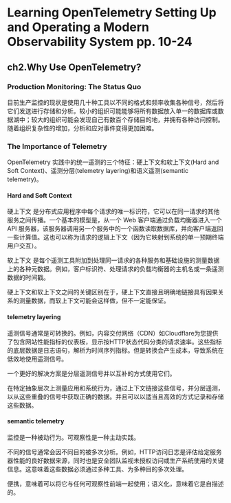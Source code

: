 # Learning OpenTelemetry Setting Up and Operating a Modern Observability System pp. 10-24

## ch2.Why Use OpenTelemetry?

### Production Monitoring: The Status Quo

目前生产监控的现状是使用几十种工具以不同的格式和频率收集各种信号，然后将它们发送进行存储和分析。较小的组织可能能够将所有数据放入单一的数据库或数据湖中；较大的组织可能会发现自己有数百个存储目的地，并拥有各种访问控制。随着组织复杂性的增加，分析和应对事件变得更加困难。

### The Importance of Telemetry

OpenTelemetry 实践中的统一遥测的三个特征：硬上下文和软上下文(Hard and Soft Context)、遥测分层(telemetry layering)和语义遥测(semantic telemetry)。

#### Hard and Soft Context

硬上下文 是分布式应用程序中每个请求的唯一标识符，它可以在同一请求的其他服务之间传播。一个基本的模型是，从一个 Web 客户端通过负载均衡器进入一个 API 服务器，该服务器调用另一个服务中的一个函数读取数据库，并向客户端返回一些计算值。这也可以称为请求的逻辑上下文（因为它映射到系统的单一预期终端用户交互）。

软上下文 是每个遥测工具附加到处理同一请求的各种服务和基础设施的测量数据上的各种元数据。例如，客户标识符、处理请求的负载均衡器的主机名或一条遥测数据的时间戳。

硬上下文和软上下文之间的关键区别在于，硬上下文直接且明确地链接具有因果关系的测量数据，而软上下文可能会这样做，但不一定能保证。

#### telemetry layering

遥测信号通常是可转换的。例如，内容交付网络（CDN）如Cloudflare为您提供了包含网站性能指标的仪表板，显示按HTTP状态代码分类的请求速率。这些指标的底层数据是日志语句，解析为时间序列指标。但是转换会产生成本，导致系统在低效地使用遥测信号。

一个更好的解决方案是分层遥测信号并以互补的方式使用它们。

在特定抽象层次上测量应用和系统行为，通过上下文链接这些信号，并分层遥测，以从这些重叠的信号中获取正确的数据。并且可以以适当且高效的方式记录和存储这些数据。

#### semantic telemetry

监控是一种被动行为。可观察性是一种主动实践。

不同的信号通常会因不同目的被多次分析。例如，HTTP访问日志是评估给定服务器性能的良好数据来源，同时也是安全团队监视未授权访问或生产系统使用的关键信息。这意味着这些数据必须通过多种工具、为多种目的多次处理。

便携，意味着可以将它与任何可观察性前端一起使用；语义化，意味着它是自描述的。
